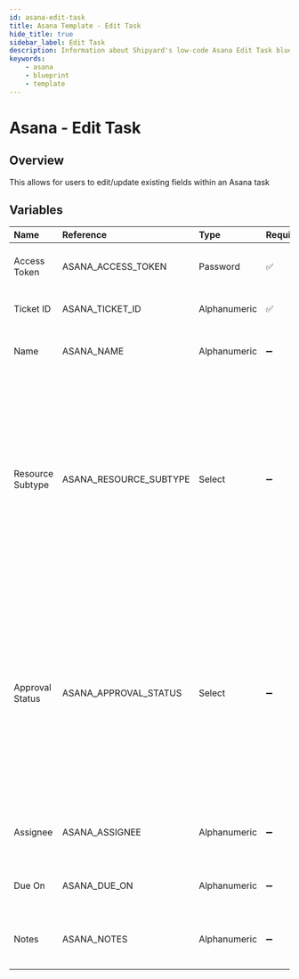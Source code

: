 ```yaml
---
id: asana-edit-task
title: Asana Template - Edit Task
hide_title: true
sidebar_label: Edit Task
description: Information about Shipyard's low-code Asana Edit Task blueprint. Quickly edit a task within Asana 
keywords:
    - asana
    - blueprint
    - template
---
```


# Asana - Edit Task

## Overview
This allows for users to edit/update existing fields within an Asana task

## Variables

| Name | Reference | Type | Required | Default | Options | Description |
|:-----|:----------|:-----|:---------|:--------|:--------|:------------|
| Access Token | ASANA_ACCESS_TOKEN  | Password |:white_check_mark: | - | - | The access token generated by Asana |
| Ticket ID | ASANA_TICKET_ID  | Alphanumeric |:white_check_mark: | - | - | The ID for the task to update |
| Name | ASANA_NAME  | Alphanumeric |:heavy_minus_sign: | - | - | The optional updated name |
| Resource Subtype | ASANA_RESOURCE_SUBTYPE  | Select |:heavy_minus_sign: | `default_task` | Default Task: `default_task`<br></br><br></br>Milestone: `milestone`<br></br><br></br>Section: `section`<br></br><br></br>Approval: `approval`<br></br><br></br> | The optional resource sub-type to update to |
| Approval Status | ASANA_APPROVAL_STATUS  | Select |:heavy_minus_sign: | `pending` | Pending: `pending`<br></br><br></br>Approved: `approved`<br></br><br></br>Rejected: `rejected`<br></br><br></br>Changes Requested: `changes_requested`<br></br><br></br> | The optional status to be updated |
| Assignee | ASANA_ASSIGNEE  | Alphanumeric |:heavy_minus_sign: | - | - | The optional task assignee to be updated |
| Due On | ASANA_DUE_ON  | Alphanumeric |:heavy_minus_sign: | - | - | The optional due date to be updated |
| Notes | ASANA_NOTES  | Alphanumeric |:heavy_minus_sign: | - | - | The optional description to be updated |


